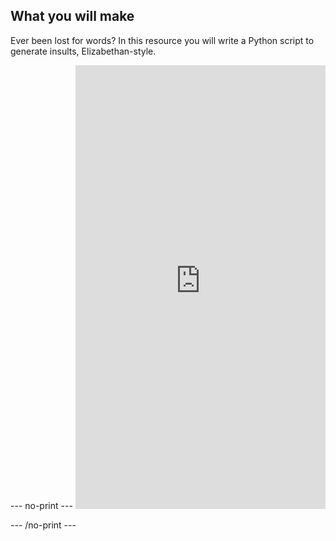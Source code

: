 ## What you will make

Ever been lost for words? In this resource you will write a Python script to generate insults, Elizabethan-style.


--- no-print --- <iframe src="https://editor.raspberrypi.org/en/embed/viewer/shakespearean-insult-complete" width="400" height="710" frameborder="0" marginwidth="0" marginheight="0" allowfullscreen>
</iframe>


--- /no-print ---

